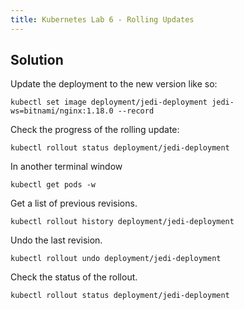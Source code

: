 ```yaml
---
title: Kubernetes Lab 6 - Rolling Updates
---
```


## Solution

Update the deployment to the new version like so:
```
kubectl set image deployment/jedi-deployment jedi-ws=bitnami/nginx:1.18.0 --record
```

Check the progress of the rolling update:
```
kubectl rollout status deployment/jedi-deployment
```

In another terminal window
```
kubectl get pods -w
```

Get a list of previous revisions.
```
kubectl rollout history deployment/jedi-deployment
```

Undo the last revision.
```
kubectl rollout undo deployment/jedi-deployment
```

Check the status of the rollout.
```
kubectl rollout status deployment/jedi-deployment
```
